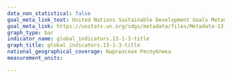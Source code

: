 ```yaml
---
data_non_statistical: false
goal_meta_link_text: United Nations Sustainable Development Goals Metadata
goal_meta_link: https://unstats.un.org/sdgs/metadata/files/Metadata-13-01-03.pdf
graph_type: bar
indicator_name: global_indicators.13-1-3-title
graph_title: global_indicators.13-1-3-title
national_geographical_coverage: Кыргызская Республика
measurement_units: 

---
```

